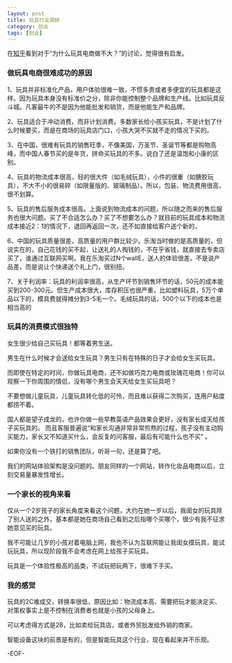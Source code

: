```yaml
---
layout: post
title: 玩具行业调研
category: 创业
tags: [创业]
---
```


在[知乎](http://www.zhihu.com/question/19999830)看到对于“为什么玩具电商做不大？”的讨论，觉得很有启发。

### 做玩具电商很难成功的原因

1、玩具并非标准化产品，用户体验很难一致，不惯多贵或者多便宜的玩具都是这样。因为玩具本身没有标准价之分，除非你能控制整个品牌和生产线。比如玩具反斗城。凡客最牛的不是因为他能批发和销货，而是他能生产和品牌。 

2、玩具适合于冲动消费，而非计划消费。多数家长给小孩买玩具，不是计划了什么时候要买，而是在商场的玩具店门口，小孩大哭不买就不走的情况下买的。 

3、在中国，很难有玩具的销售旺季，不像美国，万圣节、圣诞节等都是购物高峰，而中国人春节买的是年货，拼命买玩具的不多。说白了还是温饱和小康的区别。 

4、玩具的物流成本很高，轻的很大件（如毛绒玩具），小件的很重（如搪胶玩具），不大不小的很易碎（如限量版的、玻璃制品）。所以，包装、物流费用很高，很不划算。 

5、玩具的售后服务成本很高。上面说到物流成本的问题，所以随之而来的售后服务也很大问题。买了不合适怎么办？买了不想要怎么办？就目前的玩具成本和物流成本接近2：1的情况下，退回再返回一次，还不如直接给客户送个新的， 

6、中国的玩具质量很差，高质量的用户群比较少。乐淘当时做的是高质量的，但说实在的，自己花钱的买不起，让送礼的人掏钱的，不在乎省钱，就直接去专卖店买了，谁通过互联网买啊。我在乐淘买过N个wallE，送人的体验很差。不是说产品差，而是说让个快递送个礼上门，很别扭。 

7、关于利润率：玩具的利润率很高，从生产环节到销售环节的话，50元的成本能买到200-300元。但生产成本很大，库存积压也很严重，比如塑料玩具，5万个单品以下的，模具费就得摊分到3-5毛一个。毛绒玩具的话，500个以下的成本也是相当高的 

### 玩具的消费模式很独特

女生很少给自己买玩具！都等着男生送。

男生在什么时候才会送给女生玩具？男生只有在特殊的日子才会给女生买玩具。 

而即使在特定的时间，你做玩具电商，还不如做巧克力电商或玫瑰花电商！你可以观察一下你周围的情侣，没有哪个男生会天天给女生买玩具吧？

不要想做儿童玩具，儿童玩具转化低的可怜，而且难以获得二次购买，连用户粘度都捞不着。

国人都是望子成龙的，也许你做一些早教英语产品效果会更好，没有家长成天给孩子买玩具的。 而且客服普遍说“和家长沟通非常非常煎熬的过程，孩子没有主动购买能力，家长又不知道买什么，会反复的问客服，最后有可能什么也不买” 。

如果你没有一个铁打的销售团队，听哥一句，还是算了吧。 

我们的网站体验架构是没问题的。朋友同样的一个网站，转作化妆品电商以后，立刻交易量暴发性增长。 

### 一个家长的视角来看

仅从一个2岁孩子的家长角度来看这个问题，大约在她一岁以后，我闺女的玩具除了别人送的之外，基本都是她在商场自己看到之后指哪个买哪个，很少有我不征求她意见买的玩具。 

我不可能让几岁的小孩对着电脑上网，我也不认为互联网能让我闺女摸玩具，能试玩玩具，所以现阶段我不会考虑在网上给孩子买玩具。 

玩具是一个体验性极高的品类，不试玩把玩两下，很难下手买。

### 我的感觉

玩具的2C难成交，转换率很低，原因比如：物流成本高、需要把玩才能决定买、对策权事实上是不控制在消费者也就是小孩的父母身上。

可以考虑得方式是2B，比如卖给玩具店，或者外贸批发给外销的商家。

智能设备这块的前景是有的，但是智能玩具这个行业，现在看起来并不乐观。

-EOF-
